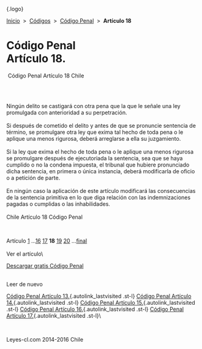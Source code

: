 <div class="wrapper">

[](/index.htm){.logo}
<div class="breadcrumbs">

[Inicio](/index.htm)  &gt;  [Códigos](/codigos.htm)  &gt;  [Código
Penal](/codigo_penal.htm "Código Penal")  &gt;  **Artículo 18**

</div>

<div class="middle">

<div class="container">

Código Penal\
Artículo 18.
=============

<div id="goser">

</div>

﻿
Código Penal Artículo 18 Chile

\
﻿
<div id="squareAds">

</div>

<div id="statya">

Ningún delito se castigará con otra pena que la que le señale una ley
promulgada con anterioridad a su perpetración.\
\
Si después de cometido el delito y antes de que se pronuncie sentencia
de término, se promulgare otra ley que exima tal hecho de toda pena o le
aplique una menos rigurosa, deberá arreglarse a ella su juzgamiento.\
\
Si la ley que exima el hecho de toda pena o le aplique una menos
rigurosa se promulgare después de ejecutoriada la sentencia, sea que se
haya cumplido o no la condena impuesta, el tribunal que hubiere
pronunciado dicha sentencia, en primera o única instancia, deberá
modificarla de oficio o a petición de parte.\
\
En ningún caso la aplicación de este artículo modificará las
consecuencias de la sentencia primitiva en lo que diga relación con las
indemnizaciones pagadas o cumplidas o las inhabilidades.\
\
Chile Artículo 18 Código Penal

</div>

﻿
<div id="ads1">

</div>

<div class="breadstat">

Artículo
[1](/codigo_penal/1.htm) ...[16](/codigo_penal/16.htm) [17](/codigo_penal/17.htm) **18** [19](/codigo_penal/19.htm) [20](/codigo_penal/20.htm) ...[final](/codigo_penal/final.htm) \
\
Ver el artículo\

</div>

[Descargar gratis Código
Penal](/codigo_penal/download.htm "Descargar gratis Código Penal") ﻿
<div style="clear: left">

</div>

\
Leer de nuevo

[Código Penal Artículo 13.](/codigo_penal/13.htm){.autolink_lastvisited
.st-l} [Código Penal Artículo
14.](/codigo_penal/14.htm){.autolink_lastvisited .st-l} [Código Penal
Artículo 15.](/codigo_penal/15.htm){.autolink_lastvisited .st-l} [Código
Penal Artículo 16.](/codigo_penal/16.htm){.autolink_lastvisited .st-l}
[Código Penal Artículo 17.](/codigo_penal/17.htm){.autolink_lastvisited
.st-l}\

</div>

﻿
<div id="LeftAds">

</div>

</div>

Leyes-cl.com 2014-2016 Chile

</div>
